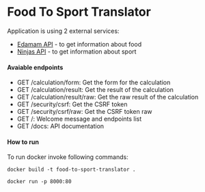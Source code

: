 # Food To Sport Translator 

Application is using 2 external services:
- [Edamam API](https://developer.edamam.com/edamam-docs-food-database-api) - to get information about food
- [Ninjas API](https://api-ninjas.com/api) - to get information about sport

#### Avaiable endpoints

- GET /calculation/form: Get the form for the calculation
- GET /calculation/result: Get the result of the calculation
- GET /calculation/result/raw: Get the raw result of the calculation
- GET /security/csrf: Get the CSRF token
- GET /security/csrf/raw: Get the CSRF token raw
- GET /: Welcome message and endpoints list
- GET /docs: API documentation


#### How to run

To run docker invoke following commands:

``` docker build -t food-to-sport-translator . ```

``` docker run -p 8000:80 ```